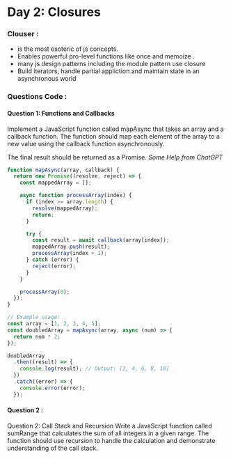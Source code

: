 
# Day 2: Closures
### Clouser : 
* is the most esoteric of js concepts.
* Enables powerful pro-level functions like once and memoize .
* many js design patterns including the module pattern use closure 
* Build iterators, handle partial appliction and maintain state in an asynchronous world
### Questions Code :

#### Question 1: Functions and Callbacks
Implement a JavaScript function called mapAsync that takes an array and a callback function. The function should map each element of the array to a new value using the callback function asynchronously.

The final result should be returned as a Promise.
*Some Help from ChatGPT*

```javascript
function mapAsync(array, callback) {
  return new Promise((resolve, reject) => {
    const mappedArray = [];

    async function processArray(index) {
      if (index >= array.length) {
        resolve(mappedArray);
        return;
      }

      try {
        const result = await callback(array[index]);
        mappedArray.push(result);
        processArray(index + 1);
      } catch (error) {
        reject(error);
      }
    }

    processArray(0);
  });
}

// Example usage:
const array = [1, 2, 3, 4, 5];
const doubledArray = mapAsync(array, async (num) => {
  return num * 2;
});

doubledArray
  .then((result) => {
    console.log(result); // Output: [2, 4, 6, 8, 10]
  })
  .catch((error) => {
    console.error(error);
  });
```
#### Question 2 :
Question 2: Call Stack and Recursion
Write a JavaScript function called sumRange that calculates the sum of all integers in a given range. The function should use recursion to handle the calculation and demonstrate understanding of the call stack.

